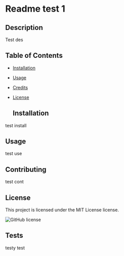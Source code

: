# Readme test 1
  
  ## Description

Test des

  ## Table of Contents

- [Installation](##installation)
- [Usage](#usage)
- [Credits](#credits)

- [License](#license)


  ## Installation

test install

  ## Usage

test use

  ## Contributing

test cont

  ## License

This project is licensed under the MIT License license.

  ![GitHub license](https://img.shields.io/badge/license-MIT_License-blue.svg)

  ## Tests

testy test
